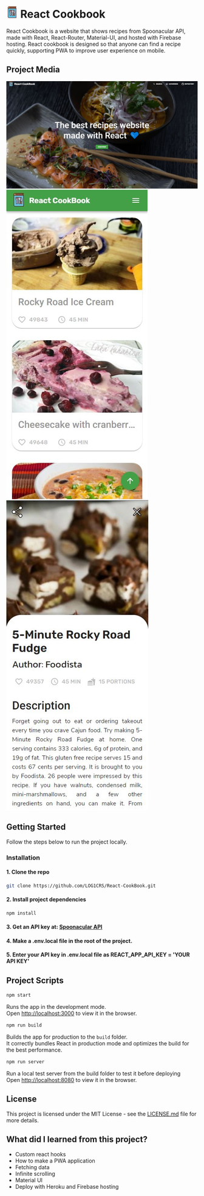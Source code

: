 <h1> <img src="https://github.com/LOG1CRS/React-CookBook/blob/master/public/cookbook-icon.png" width="30px"> React Cookbook </h1>

React Cookbook is a website that shows recipes from Spoonacular API, made with React, React-Router, Material-UI, and hosted with Firebase hosting. React cookbook is designed so that anyone can find a recipe quickly, supporting PWA to improve user experience on mobile.

## Project Media

![](https://github.com/LOG1CRS/React-CookBook/blob/master/src/assets/static/home-example.jpg)
![](https://github.com/LOG1CRS/React-CookBook/blob/master/src/assets/static/scroll-example.jpg) ![](https://github.com/LOG1CRS/React-CookBook/blob/master/src/assets/static/recipe-example.jpg)

## Getting Started

Follow the steps below to run the project locally.

### Installation

#### 1. Clone the repo
```sh
git clone https://github.com/LOG1CRS/React-CookBook.git
```
#### 2. Install project dependencies
```sh
npm install
```
#### 3. Get an API key at: [Spoonacular API](https://spoonacular.com/food-api)
#### 4. Make a .env.local file in the root of the project. <br />
#### 5. Enter your API key in .env.local file as REACT_APP_API_KEY = 'YOUR API KEY' 

## Project Scripts

```sh
npm start
```
Runs the app in the development mode.<br />
Open [http://localhost:3000](http://localhost:3000) to view it in the browser.
```sh
npm run build
```
Builds the app for production to the `build` folder.<br />
It correctly bundles React in production mode and optimizes the build for the best performance.
```sh
npm run server
```
Run a local test server from the build folder to test it before deploying<br />
Open [http://localhost:8080](http://localhost:8080) to view it in the browser.

## License

This project is licensed under the MIT License - see the [LICENSE.md](https://github.com/LOG1CRS/React-CookBook/blob/master/LICENSE) file for more details.

## What did I learned from this project?

* Custom react hooks
* How to make a PWA application
* Fetching data
* Infinite scrolling
* Material UI
* Deploy with Heroku and Firebase hosting
